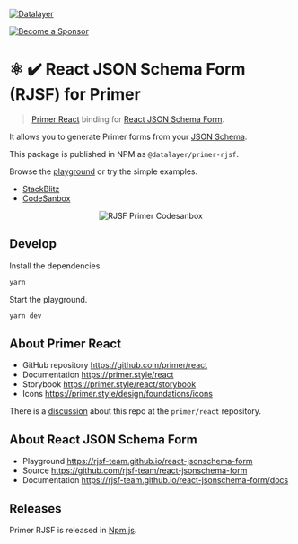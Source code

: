 [![Datalayer](https://assets.datalayer.tech/datalayer-25.svg)](https://datalayer.io)

[![Become a Sponsor](https://img.shields.io/static/v1?label=Become%20a%20Sponsor&message=%E2%9D%A4&logo=GitHub&style=flat&color=1ABC9C)](https://github.com/sponsors/datalayer)

# ⚛️ ✔️ React JSON Schema Form (RJSF) for Primer

> [Primer React](https://github.com/primer/react) binding for [React JSON Schema Form](https://github.com/rjsf-team/react-jsonschema-form).

It allows you to generate Primer forms from your [JSON Schema](https://json-schema.org).

This package is published in NPM as `@datalayer/primer-rjsf`.

Browse the [playground](https://datalayer.github.io/primer-rjsf) or try the simple examples.

- [StackBlitz](https://stackblitz.com/edit/primer-rjsf-khkhzq?file=App.tsx)
- [CodeSanbox](https://codesandbox.io/p/sandbox/primer-rjsf-example-4kcrrp?file=%2Fpackage.json)

<div align="center" style="text-align: center">
  <img alt="RJSF Primer Codesanbox" src="https://assets.datalayer.tech/primer-rjsf.png" />
</div>

## Develop

Install the dependencies.

```bash
yarn
```

Start the playground.

```bash
yarn dev
```

## About Primer React

- GitHub repository https://github.com/primer/react
- Documentation https://primer.style/react
- Storybook https://primer.style/react/storybook
- Icons https://primer.style/design/foundations/icons

There is a [discussion](https://github.com/primer/react/discussions/3152) about this repo at the `primer/react` repository.

## About React JSON Schema Form

- Playground https://rjsf-team.github.io/react-jsonschema-form
- Source https://github.com/rjsf-team/react-jsonschema-form
- Documentation https://rjsf-team.github.io/react-jsonschema-form/docs

## Releases

Primer RJSF is released in [Npm.js](https://www.npmjs.com/package/@datalayer/primer-rjsf).
